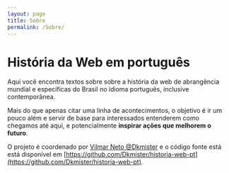 ```yaml
---
layout: page
title: Sobre
permalink: /Sobre/
---
```


# História da Web em português
Aqui você encontra textos sobre sobre a história da web de abrangência
mundial e específicas do Brasil no idioma português, inclusive contemporânea.

Mais do que apenas citar uma linha de acontecimentos, o objetivo é ir um pouco
além e servir de base para interessados entenderem como chegamos até aqui, e
potencialmente **inspirar ações que melhorem o futuro**.

O projeto é coordenado por [Vilmar Neto @Dkmister](https://github.com/Dkmister)
e o código fonte está está disponível em [https://github.com/Dkmister/historia-web-pt](https://github.com/Dkmister/historia-web-pt).
